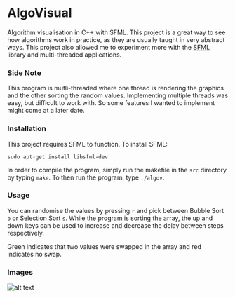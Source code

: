 # AlgoVisual
Algorithm visualisation in C++ with SFML. This project is a great way to see how algorithms work in practice, as they are usually taught in very abstract ways. This project also allowed me to experiment more with the [SFML](https://www.sfml-dev.org/) library and multi-threaded applications.

### Side Note
This program is mutli-threaded where one thread is rendering the graphics and the other sorting the random values. Implementing multiple threads was easy, but difficult to work with. So some features I wanted to implement might come at a later date.

### Installation
This project requires SFML to function. To install SFML:

```
sudo apt-get install libsfml-dev
```

In order to compile the program, simply run the makefile in the `src` directory by typing `make`. To then run the program, type `./algov`.

### Usage
You can randomise the values by pressing `r` and pick between Bubble Sort `b` or Selection Sort `s`. While the program is sorting the array, the up and down keys can be used to increase and decrease the delay between steps respectively.

Green indicates that two values were swapped in the array and red indicates no swap.

### Images
![alt text](https://i.imgur.com/LmtkkiJ.gif)
